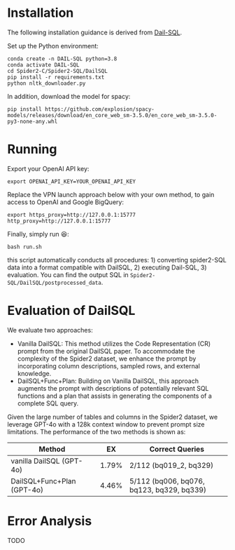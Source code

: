 
# Installation 

The following installation guidance is derived from [Dail-SQL](https://github.com/BeachWang/DAIL-SQL).

Set up the Python environment:
```
conda create -n DAIL-SQL python=3.8
conda activate DAIL-SQL
cd Spider2-C/Spider2-SQL/DailSQL
pip install -r requirements.txt
python nltk_downloader.py
```


In addition, download the model for spacy:
```
pip install https://github.com/explosion/spacy-models/releases/download/en_core_web_sm-3.5.0/en_core_web_sm-3.5.0-py3-none-any.whl
```

# Running

Export your OpenAI API key:
```
export OPENAI_API_KEY=YOUR_OPENAI_API_KEY
```

Replace the VPN launch approach below with your own method, to gain access to OpenAI and Google BigQuery:
```
export https_proxy=http://127.0.0.1:15777 http_proxy=http://127.0.0.1:15777
```

Finally, simply run :laughing::
```
bash run.sh
```
this script automatically conducts all procedures: 1) converting spider2-SQL data into a format compatible with DailSQL, 2) executing Dail-SQL, 3) evaluation. You can find the output SQL in `Spider2-SQL/DailSQL/postprocessed_data`.


# Evaluation of DailSQL

We evaluate two approaches:
- Vanilla DailSQL: This method utilizes the Code Representation (CR) prompt from the original DailSQL paper. To accommodate the complexity of the Spider2 dataset, we enhance the prompt by incorporating column descriptions, sampled rows, and external knowledge.
- DailSQL+Func+Plan: Building on Vanilla DailSQL, this approach augments the prompt with descriptions of potentially relevant SQL functions and a plan that assists in generating the components of a complete SQL query.
  
Given the large number of tables and columns in the Spider2 dataset, we leverage GPT-4o with a 128k context window to prevent prompt size limitations. The performance of the two methods is shown as:

| Method                     | EX   | Correct Queries                       |
| -------------------------- | ---- | ------------------------------------- |
| vanilla DailSQL (GPT-4o)   | 1.79% | 2/112 (bq019_2, bq329)                    |
| DailSQL+Func+Plan (GPT-4o) | 4.46% | 5/112 (bq006, bq076, bq123, bq329, bq339) |



# Error Analysis

TODO

